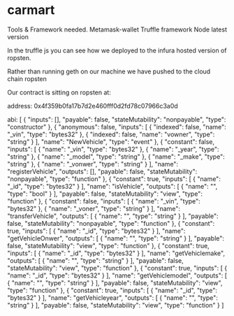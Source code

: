 # carmart
Tools & Framework needed.
Metamask-wallet
Truffle framework
Node latest version


In the truffle js you can see how we deployed to the infura hosted version of ropsten.

Rather than running geth on our machine we have pushed to the cloud chain ropsten

Our contract is sitting on ropsten at:

address: 0x4f359b0fa17b7d2e460fff0d2fd78c07966c3a0d

abi:
[
    {
      "inputs": [],
      "payable": false,
      "stateMutability": "nonpayable",
      "type": "constructor"
    },
    {
      "anonymous": false,
      "inputs": [
        {
          "indexed": false,
          "name": "_vin",
          "type": "bytes32"
        },
        {
          "indexed": false,
          "name": "vowner",
          "type": "string"
        }
      ],
      "name": "NewVehicle",
      "type": "event"
    },
    {
      "constant": false,
      "inputs": [
        {
          "name": "_vin",
          "type": "bytes32"
        },
        {
          "name": "_year",
          "type": "string"
        },
        {
          "name": "_model",
          "type": "string"
        },
        {
          "name": "_make",
          "type": "string"
        },
        {
          "name": "_vonwer",
          "type": "string"
        }
      ],
      "name": "registerVehicle",
      "outputs": [],
      "payable": false,
      "stateMutability": "nonpayable",
      "type": "function"
    },
    {
      "constant": true,
      "inputs": [
        {
          "name": "_id",
          "type": "bytes32"
        }
      ],
      "name": "isVehicle",
      "outputs": [
        {
          "name": "",
          "type": "bool"
        }
      ],
      "payable": false,
      "stateMutability": "view",
      "type": "function"
    },
    {
      "constant": false,
      "inputs": [
        {
          "name": "_vin",
          "type": "bytes32"
        },
        {
          "name": "_voner",
          "type": "string"
        }
      ],
      "name": "transferVehicle",
      "outputs": [
        {
          "name": "",
          "type": "string"
        }
      ],
      "payable": false,
      "stateMutability": "nonpayable",
      "type": "function"
    },
    {
      "constant": true,
      "inputs": [
        {
          "name": "_id",
          "type": "bytes32"
        }
      ],
      "name": "getVehicleOnwer",
      "outputs": [
        {
          "name": "",
          "type": "string"
        }
      ],
      "payable": false,
      "stateMutability": "view",
      "type": "function"
    },
    {
      "constant": true,
      "inputs": [
        {
          "name": "_id",
          "type": "bytes32"
        }
      ],
      "name": "getVehiclemake",
      "outputs": [
        {
          "name": "",
          "type": "string"
        }
      ],
      "payable": false,
      "stateMutability": "view",
      "type": "function"
    },
    {
      "constant": true,
      "inputs": [
        {
          "name": "_id",
          "type": "bytes32"
        }
      ],
      "name": "getVehiclemodel",
      "outputs": [
        {
          "name": "",
          "type": "string"
        }
      ],
      "payable": false,
      "stateMutability": "view",
      "type": "function"
    },
    {
      "constant": true,
      "inputs": [
        {
          "name": "_id",
          "type": "bytes32"
        }
      ],
      "name": "getVehicleyear",
      "outputs": [
        {
          "name": "",
          "type": "string"
        }
      ],
      "payable": false,
      "stateMutability": "view",
      "type": "function"
    }
  ]


